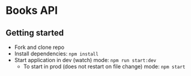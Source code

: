 # Books API

## Getting started

- Fork and clone repo
- Install dependencies: `npm install`
- Start application in dev (watch) mode: `npm run start:dev`
	- To start in prod (does not restart on file change) mode: `npm start`


